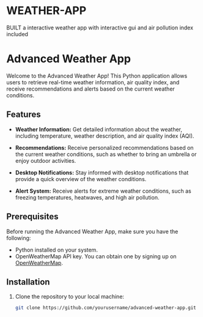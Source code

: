 # WEATHER-APP
BUILT a interactive weather app with interactive gui and air pollution index included
# Advanced Weather App

Welcome to the Advanced Weather App! This Python application allows users to retrieve real-time weather information, air quality index, and receive recommendations and alerts based on the current weather conditions.

## Features

- **Weather Information:** Get detailed information about the weather, including temperature, weather description, and air quality index (AQI).

- **Recommendations:** Receive personalized recommendations based on the current weather conditions, such as whether to bring an umbrella or enjoy outdoor activities.

- **Desktop Notifications:** Stay informed with desktop notifications that provide a quick overview of the weather conditions.

- **Alert System:** Receive alerts for extreme weather conditions, such as freezing temperatures, heatwaves, and high air pollution.

## Prerequisites

Before running the Advanced Weather App, make sure you have the following:

- Python installed on your system.
- OpenWeatherMap API key. You can obtain one by signing up on [OpenWeatherMap](https://openweathermap.org/).

## Installation

1. Clone the repository to your local machine:

   ```bash
   git clone https://github.com/yourusername/advanced-weather-app.git
